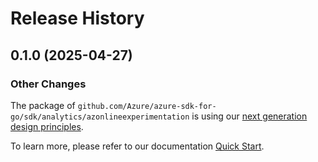 # Release History

## 0.1.0 (2025-04-27)
### Other Changes

The package of `github.com/Azure/azure-sdk-for-go/sdk/analytics/azonlineexperimentation` is using our [next generation design principles](https://azure.github.io/azure-sdk/general_introduction.html).

To learn more, please refer to our documentation [Quick Start](https://aka.ms/azsdk/go/mgmt).
